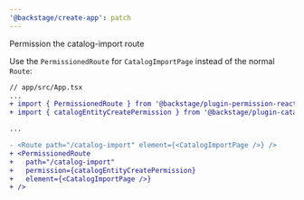 ```yaml
---
'@backstage/create-app': patch
---
```


Permission the catalog-import route

Use the `PermissionedRoute` for `CatalogImportPage` instead of the normal `Route`:

```diff
// app/src/App.tsx
...
+ import { PermissionedRoute } from '@backstage/plugin-permission-react';
+ import { catalogEntityCreatePermission } from '@backstage/plugin-catalog-common';

...

- <Route path="/catalog-import" element={<CatalogImportPage />} />
+ <PermissionedRoute
+   path="/catalog-import"
+   permission={catalogEntityCreatePermission}
+   element={<CatalogImportPage />}
+ />
```
